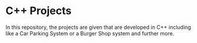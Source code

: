 # C++ Projects
In this repository, the projects are given that are developed in C++ including like a Car Parking System or a Burger Shop system and further more.
